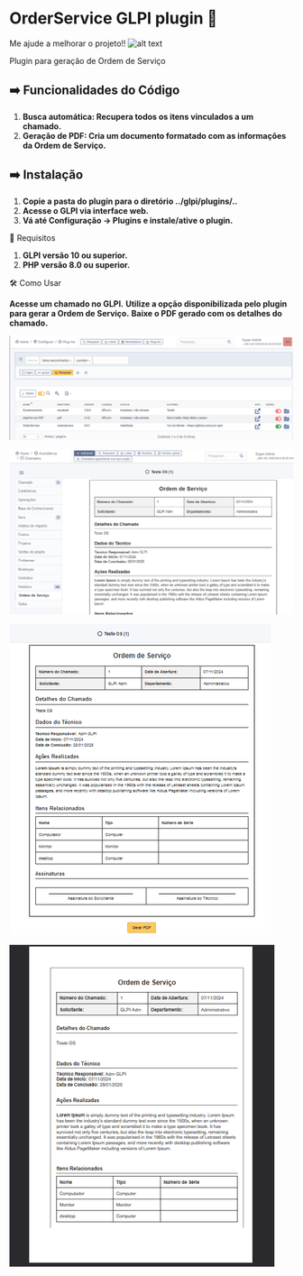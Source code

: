 # OrderService GLPI plugin 🚀

Me ajude a melhorar o projeto!! 
![alt text](<Imagem do WhatsApp de 2025-01-29 à(s) 00.07.01_35fd332b.jpg>)

Plugin para geração de Ordem de Serviço

## ➡️ Funcionalidades do Código

1. **Busca automática: Recupera todos os itens vinculados a um chamado.** 
2. **Geração de PDF: Cria um documento formatado com as informações da Ordem de Serviço.** 

## ➡️ Instalação 

1. **Copie a pasta do plugin para o diretório ../glpi/plugins/..**
2. **Acesse o GLPI via interface web.**
3. **Vá até Configuração → Plugins e instale/ative o plugin.**

📌 Requisitos

1. **GLPI versão 10 ou superior.**
2. **PHP versão 8.0 ou superior.**


🛠️ Como Usar

**Acesse um chamado no GLPI.**
**Utilize a opção disponibilizada pelo plugin para gerar a Ordem de Serviço.**
**Baixe o PDF gerado com os detalhes do chamado.**

![alt text](image.png)

![alt text](image-3.png)

![alt text](image-1.png)

![alt text](image-2.png)